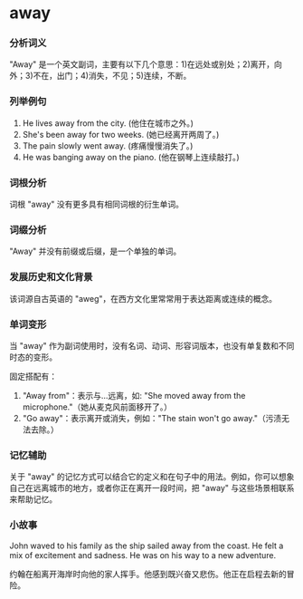 # away

### 分析词义

  

"Away" 是一个英文副词，主要有以下几个意思：1)在远处或别处；2)离开，向外；3)不在，出门；4)消失，不见；5)连续，不断。

  

### 列举例句

  

1.  He lives away from the city. (他住在城市之外。)
2.  She's been away for two weeks. (她已经离开两周了。)
3.  The pain slowly went away. (疼痛慢慢消失了。)
4.  He was banging away on the piano. (他在钢琴上连续敲打。)

  

### 词根分析

  

词根 "away" 没有更多具有相同词根的衍生单词。

  

### 词缀分析

  

"Away" 并没有前缀或后缀，是一个单独的单词。

  

### 发展历史和文化背景

  

该词源自古英语的 "aweg"，在西方文化里常常用于表达距离或连续的概念。

  

### 单词变形

  

当 "away" 作为副词使用时，没有名词、动词、形容词版本，也没有单复数和不同时态的变形。

  

固定搭配有：

  

1.  "Away from"：表示与...远离，如: "She moved away from the microphone."（她从麦克风前面移开了。）
2.  "Go away"：表示离开或消失，例如："The stain won't go away."（污渍无法去除。）

  

### 记忆辅助

  

关于 "away" 的记忆方式可以结合它的定义和在句子中的用法。例如，你可以想象自己在远离城市的地方，或者你正在离开一段时间，把 "away" 与这些场景相联系来帮助记忆。

  

### 小故事

  

John waved to his family as the ship sailed away from the coast. He felt a mix of excitement and sadness. He was on his way to a new adventure.

  

约翰在船离开海岸时向他的家人挥手。他感到既兴奋又悲伤。他正在启程去新的冒险。
